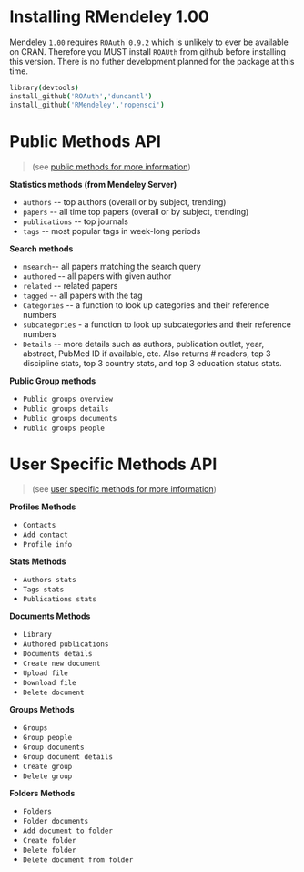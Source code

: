 # Installing RMendeley 1.00

Mendeley `1.00` requires `ROAuth 0.9.2` which is unlikely to ever be available on CRAN. Therefore you MUST install `ROAUth` from github before installing this version. There is no futher development planned for the package at this time.

```coffee
library(devtools)
install_github('ROAuth','duncantl')
install_github('RMendeley','ropensci')
```


# Public Methods API
> (see [public methods for more information](http://apidocs.mendeley.com/home/public-resources))

**Statistics methods (from Mendeley Server)**

 * `authors` -- top authors (overall or by subject, trending)
 * `papers` -- all time top papers (overall or by subject, trending)
 * `publications` -- top journals
 * `tags` -- most popular tags in week-long periods

**Search methods**

 * `msearch`-- all papers matching the search query
 * `authored` -- all papers with given author
 * `related` -- related papers
 * `tagged` -- all papers with the tag
 * `Categories` -- a function to look up categories and their reference numbers
 * `subcategories` - a function to look up subcategories and their reference numbers
 * `Details` -- more details such as authors, publication outlet, year, abstract, PubMed ID if available, etc. Also returns # readers, top 3 discipline stats, top 3 country stats, and top 3 education status stats.


**Public Group methods**

 * `Public groups overview`
 * `Public groups details`
 * `Public groups documents`
 * `Public groups people`

# User Specific Methods API
> (see [user specific methods for more information](http://apidocs.mendeley.com/home/user-specific-methods))

**Profiles Methods**

* `Contacts`
* `Add contact`
* `Profile info`

**Stats Methods**

* `Authors stats`
* `Tags stats`
* `Publications stats`

**Documents Methods**

* `Library`
* `Authored publications`
* `Documents details`
* `Create new document`
* `Upload file`
* `Download file`
* `Delete document`

**Groups Methods**

* `Groups`
* `Group people`
* `Group documents`
* `Group document details`
* `Create group`
* `Delete group`

**Folders Methods**

* `Folders`
* `Folder documents`
* `Add document to folder`
* `Create folder`
* `Delete folder`
* `Delete document from folder`
